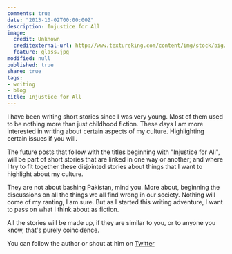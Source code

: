 ```yaml
---
comments: true
date: "2013-10-02T00:00:00Z"
description: Injustice for All
image:
  credit: Unknown
  creditexternal-url: http://www.textureking.com/content/img/stock/big/DSC_5791.JPG
  feature: glass.jpg
modified: null
published: true
share: true
tags:
- writing
- blog
title: Injustice for All
---
```


I have been writing short stories since I was very young. Most of them used to be nothing more than just childhood fiction. These days I am more interested in writing about certain aspects of my culture. Highlighting certain issues if you will.

The future posts that follow with the titles beginning with "Injustice for All", will be part of short stories that are linked in one way or another; and where I try to fit together these disjointed stories about things that I want to highlight about my culture.

They are not about bashing Pakistan, mind you. More about, beginning the discussions on all the things we all find wrong in our society. Nothing will come of my ranting, I am sure. But as I started this writing adventure, I want to pass on what I think about as fiction.

All the stories will be made up, if they are similar to you, or to anyone you know, that's purely coincidence.

You can follow the author or shout at him on [Twitter](https://twitter.com/abijango)